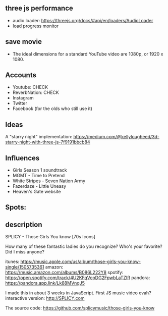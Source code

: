 
## three js performance
* audio loader: https://threejs.org/docs/#api/en/loaders/AudioLoader
* load progress monitor

## save movie
* The ideal dimensions for a standard YouTube video are 1080p, or 1920 x 1080. 

## Accounts
* Youtube: CHECK
* ReverbNation: CHECK
* Instagram
* Twitter
* Facebook (for the olds who still use it)


## Ideas
A "starry night" implementation:
https://medium.com/@kellylougheed/3d-starry-night-with-three-js-7f9191bbcb84

## Influences
* Girls Season 1 soundtrack
* MGMT - Time to Pretend
* White Stripes - Seven Nation Army
* Fazerdaze - Little Uneasy
* Heaven's Gate website

## Spots:

## description
SPLICY - Those Girls You know [70s Icons]

How many of these fantastic ladies do you recognize?  Who's your favorite?  Did I miss anyone?
 
itunes: https://music.apple.com/us/album/those-girls-you-know-single/1505735361
amazon: https://music.amazon.com/albums/B086L222Y8
spotify: https://open.spotify.com/track/4U2KFqVcpDG2FpwbLaTZIR
pandora: https://pandora.app.link/Lk88MVnqJ5

I made this in about 3 weeks in JavaScript.  First JS music video evah?
interactive version: http://SPLICY.com

The source code:
https://github.com/splicymusic/those-girls-you-know